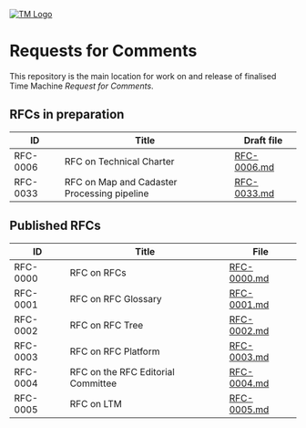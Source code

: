[![TM Logo](tm_logo.png)](https://www.timemachine.eu)

# Requests for Comments

This repository is the main location for work on and release of finalised Time
Machine _Request for Comments_.

## RFCs in preparation

| ID       | Title                                       | Draft file                                       |
| -------- | ------------------------------------------- | ------------------------------------------------ |
| RFC-0006 | RFC on Technical Charter                    | [RFC-0006.md](files/drafts/RFC-0006/RFC-0006.md) |
| RFC-0033 | RFC on Map and Cadaster Processing pipeline | [RFC-0033.md](files/drafts/RFC-0033/RFC-0033.md) |

## Published RFCs

| ID       | Title                              | File                                               |
| -------- | ---------------------------------- | -------------------------------------------------- |
| RFC-0000 | RFC on RFCs                        | [RFC-0000.md](files/releases/RFC-0000/RFC-0000.md) |
| RFC-0001 | RFC on RFC Glossary                | [RFC-0001.md](files/releases/RFC-0001/RFC-0001.md) |
| RFC-0002 | RFC on RFC Tree                    | [RFC-0002.md](files/releases/RFC-0002/RFC-0002.md) |
| RFC-0003 | RFC on RFC Platform                | [RFC-0003.md](files/releases/RFC-0003/RFC-0003.md) |
| RFC-0004 | RFC on the RFC Editorial Committee | [RFC-0004.md](files/releases/RFC-0004/RFC-0004.md) |
| RFC-0005 | RFC on LTM                         | [RFC-0005.md](files/releases/RFC-0005/RFC-0005.md) |
